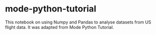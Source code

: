 # mode-python-tutorial
This notebook on using Numpy and Pandas to analyse datasets from US flight data. It was adapted from Mode Python Tutorial.

